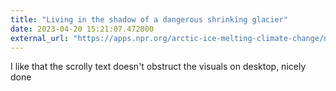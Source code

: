 ```yaml
---
title: "Living in the shadow of a dangerous shrinking glacier"
date: 2023-04-20 15:21:07.472000
external_url: "https://apps.npr.org/arctic-ice-melting-climate-change/nepal-rolwaling-river-glacier.html"
---
```


I like that the scrolly text doesn't obstruct the visuals on desktop, nicely done